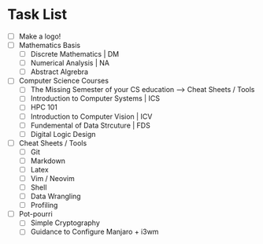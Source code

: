 # Task List
- [ ] Make a logo!
- [ ] Mathematics Basis
    * [ ] Discrete Mathematics | DM
    * [ ] Numerical Analysis | NA
    * [ ] Abstract Algrebra
- [ ] Computer Science Courses
    * [ ] The Missing Semester of your CS education --> Cheat Sheets / Tools
    * [ ] Introduction to Computer Systems | ICS
    * [ ] HPC 101
    * [ ] Introduction to Computer Vision | ICV
    * [ ] Fundemental of Data Strcuture | FDS
    * [ ] Digital Logic Design
- [ ] Cheat Sheets / Tools
    * [ ] Git
    * [ ] Markdown
    * [ ] Latex
    * [ ] Vim / Neovim
    * [ ] Shell
    * [ ] Data Wrangling
    * [ ] Profiling
- [ ] Pot-pourri
    * [ ] Simple Cryptography
    * [ ] Guidance to Configure Manjaro + i3wm